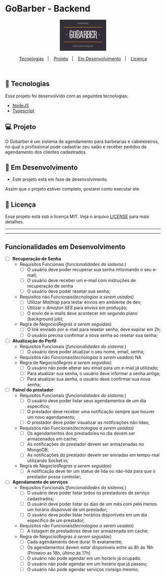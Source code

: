 
# GoBarber - Backend
<p align = "center">
  <img style="width:150px; height:100px;" src="https://github.com/DevBacega/GoBarberWeb/blob/master/src/assets/gobarberlogo.png" />
</p>
<p align="center">
  <a href="#-tecnologias">Tecnologias</a>&nbsp;&nbsp;&nbsp;|&nbsp;&nbsp;&nbsp;
  <a href="#-projeto">Projeto</a>&nbsp;&nbsp;&nbsp;|&nbsp;&nbsp;&nbsp;
  <a href="#construction_worker-em-desenvolvimento">Em Desenvolvimento</a>&nbsp;&nbsp;&nbsp;|&nbsp;&nbsp;&nbsp;
  <a href="#memo-licença">Licença</a>
</p>

<br>

## 🚀 Tecnologias

Esse projeto foi desenvolvido com as seguintes tecnologias:

- [NodeJS](https://nodejs.org/en/)
- [Typescript](https://www.typescriptlang.org/docs/home.html)


## 💻 Projeto

O Gobarber é um sistema de agendamento para barbearias e cabeleireiros, no qual o profissional pode cadastrar seu salão e receber pedidos de agendamento dos clientes cadastrados.


## :construction_worker: Em Desenvolvimento

- Este projeto está em faze de desenvolvimento.

Assim que o projeto estiver completo, postarei como executar ele.

## :memo: Licença

Esse projeto está sob a licença MIT. Veja o arquivo [LICENSE](LICENSE.md) para mais detalhes.

------------------------------------------------------------------------------------------------
-----------------------------------------------------------------------------------------------
## Funcionalidades em Desenvolvimento
 - [ ] **Recuperação de Senha**
	 - Requisitos Funcionais (*funcionalidades do sistema.*)
		 - [ ] O usuário deve poder recuperar sua senha informando o seu e-mail;
		 - [ ] O usuário deve receber um e-mail com instruções de recuperação de senha
		 - [ ] O usuário deve poder resetar sua senha;
	 - Requisitos não Funcionais(*tecnologias a serem usadas*)
		 - [ ] Utilizar *Mailtrap* para testar envios em ambiente de dev;
		 - [ ] Utilizar o *Amazon SES* para envios em produção;
		 - [ ] O envio de e-mails deve acontecer em segundo plano (background job);
	 - Regra de Negocio(*Regras a serem seguidas*)
		 - [ ] O link enviado por e-mail para resetar senha, deve expirar em 2h;
		 - [ ] O usuário precisa confirmar a nova senha ao resetar sua senha;
 - [ ] **Atualização do Perfil**
	  - Requisitos Funcionais (*funcionalidades do sistema.*)
		 - [ ] O usuário deve poder atualizar o seu nome, email, senha;
	 - Requisitos não Funcionais(*tecnologias a serem usadas*)
			NA
	 - Regra de Negocio(*Regras a serem seguidas*)
		 - [ ] O usuário não pode alterar seu email para um e-mail já utilizado;
		 - [ ] Para atualizar sua senha, o usuário deve informar a senha antiga;
		 - [ ] Para atualizar sua senha, o usuário deve confirmar sua nova senha;
 - [ ] **Painel do prestador**
	  - Requisitos Funcionais (*funcionalidades do sistema.*)
		 - [ ] O usuário deve poder listar seus agendamentos de um dia especifico;
		 - [ ] O prestador deve receber uma notificação sempre que houver um novo agendamento;
		 - [ ] O prestador deve poder visualizar as notificações não lidas;
	 - Requisitos não Funcionais(*tecnologias a serem usadas*)
		 - [ ] Os agendamentos dos prestadores no dia devem ser armazenados em cache;
		 - [ ] As notificações do prestador devem ser armazenadas no MongoDB;
		 - [ ] As notificações do prestador devem ser enviadas em tempo-real utilizando Socket.io;

	 - Regra de Negocio(*Regras a serem seguidas*)
		 - [ ] A notificação deve ter um status de lida ou não-lida para que o prestador possa controlar;
 - [ ] **Agendamento de serviços**
	  - Requisitos Funcionais (*funcionalidades do sistema.*)
		 - [ ] O usuário deve poder listar todos os prestadores de serviço cadastrados;
		 - [ ] O usuário deve poder listar os dias de um mês com pelo menos um horário disponível de um prestador;
		 - [ ] O usuário deve poder listar horários disponíveis em um dia especifico de um prestador;
	 - Requisitos não Funcionais(*tecnologias a serem usadas*)
		 - [ ] A listagem de prestadores deve ser armazenada em cache;
	 - Regra de Negocio(*Regras a serem seguidas*)
		 - [ ] Cada agendamento deve durar 1h exatamente;
		 - [ ] Os agendamentos devem estar disponíveis entre as 8h às 18h (Primeiro as 18h, último às 17h)
		 - [ ] O usuário não pode agendar em um horário já ocupado.
		 - [ ] O usuário não pode agendar em um horário que já passou;
		 - [ ] O usuário não pode agendar serviços consigo mesmo;
